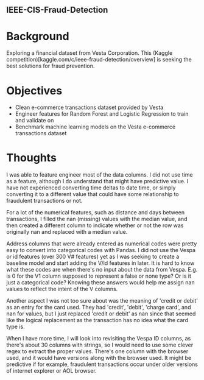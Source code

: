 ## IEEE-CIS-Fraud-Detection

# Background
Exploring a financial dataset from Vesta Corporation. This (Kaggle competition)[kaggle.com/c/ieee-fraud-detection/overview] is seeking the best solutions for fraud prevention.

# Objectives
- Clean e-commerce transactions dataset provided by Vesta
- Engineer features for Random Forest and Logistic Regression to train and validate on
- Benchmark machine learning models on the Vesta e-commerce transactions dataset

# Thoughts
I was able to feature engineer most of the data columns. I did not use time as a feature, although I do understand that might have predictive value. I have not experienced converting time deltas to date time, or simply converting it to a different value that could have some relationship to fraudulent transactions or not.

For a lot of the numerical features, such as distance and days between transactions, I filled the nan (missing) values with the median value, and then created a different column to indicate whether or not the row was originally nan and replaced with a median value.

Address columns that were already entered as numerical codes were pretty easy to convert into categorical codes with Pandas.
I did not use the Vespa or id features (over 300 V# features) yet as I was seeking to create a baseline model and start adding the V/id features in later. It is hard to know what these codes are when there's no input about the data from Vespa. E.g. is 0 for the V1 column supposed to represent a false or none type? Or is it just a categorical code? Knowing these answers would help me assign nan values to reflect the intent of the V columns.

Another aspect I was not too sure about was the meaning of 'credit or debit' as an entry for the card used. They had 'credit', 'debit', 'charge card', and nan for values, but I just replaced 'credit or debit' as nan since that seemed like the logical replacement as the transaction has no idea what the card type is.

When I have more time, I will look into revisiting the Vespa ID columns, as there's about 30 columns with strings, so I would need to use some clever regex to extract the proper values. There's one column with the browser used, and it would have versions along with the browser used. It might be predictive if for example, fraudulent transactions occur under older versions of internet explorer or AOL browser.



